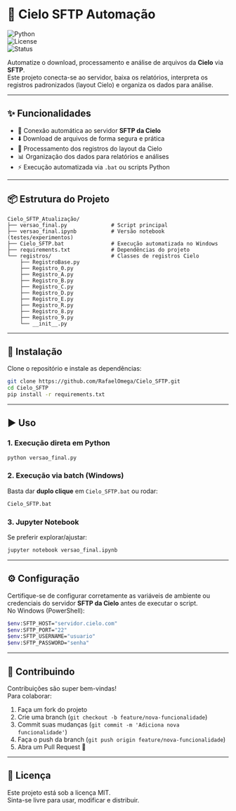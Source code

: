 # 📡 Cielo SFTP Automação

![Python](https://img.shields.io/badge/Python-3.10+-blue?logo=python)  
![License](https://img.shields.io/badge/license-MIT-green)  
![Status](https://img.shields.io/badge/status-active-success)

Automatize o download, processamento e análise de arquivos da **Cielo** via **SFTP**.  
Este projeto conecta-se ao servidor, baixa os relatórios, interpreta os registros padronizados (layout Cielo) e organiza os dados para análise.

---

## ✨ Funcionalidades

- 🔑 Conexão automática ao servidor **SFTP da Cielo**  
- ⬇️ Download de arquivos de forma segura e prática  
- 📂 Processamento dos registros do layout da Cielo  
- 📊 Organização dos dados para relatórios e análises  
- ⚡ Execução automatizada via `.bat` ou scripts Python  

---

## 📦 Estrutura do Projeto

```
Cielo_SFTP_Atualização/
├── versao_final.py              # Script principal
├── versao_final.ipynb           # Versão notebook (testes/experimentos)
├── Cielo_SFTP.bat               # Execução automatizada no Windows
├── requirements.txt             # Dependências do projeto
└── registros/                   # Classes de registros Cielo
    ├── RegistroBase.py
    ├── Registro_0.py
    ├── Registro_A.py
    ├── Registro_B.py
    ├── Registro_C.py
    ├── Registro_D.py
    ├── Registro_E.py
    ├── Registro_R.py
    ├── Registro_8.py
    ├── Registro_9.py
    └── __init__.py
```

---

## 🚀 Instalação

Clone o repositório e instale as dependências:

```bash
git clone https://github.com/RafaelOmega/Cielo_SFTP.git
cd Cielo_SFTP
pip install -r requirements.txt
```

---

## ▶️ Uso

### 1. Execução direta em Python
```bash
python versao_final.py
```

### 2. Execução via batch (Windows)
Basta dar **duplo clique** em `Cielo_SFTP.bat` ou rodar:
```bash
Cielo_SFTP.bat
```

### 3. Jupyter Notebook
Se preferir explorar/ajustar:
```bash
jupyter notebook versao_final.ipynb
```

---

## ⚙️ Configuração

Certifique-se de configurar corretamente as variáveis de ambiente ou credenciais do servidor **SFTP da Cielo** antes de executar o script.  
No Windows (PowerShell):

```bash
$env:SFTP_HOST="servidor.cielo.com"
$env:SFTP_PORT="22"
$env:SFTP_USERNAME="usuario"
$env:SFTP_PASSWORD="senha"
```

---

## 🤝 Contribuindo

Contribuições são super bem-vindas!  
Para colaborar:

1. Faça um fork do projeto  
2. Crie uma branch (`git checkout -b feature/nova-funcionalidade`)  
3. Commit suas mudanças (`git commit -m 'Adiciona nova funcionalidade'`)  
4. Faça o push da branch (`git push origin feature/nova-funcionalidade`)  
5. Abra um Pull Request 🎉  

---

## 📜 Licença

Este projeto está sob a licença MIT.  
Sinta-se livre para usar, modificar e distribuir.
